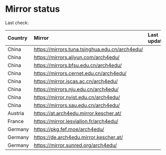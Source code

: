 <script src="./time.js"></script>
# Mirror status
Last check: <script type="text/javascript">localize(1739849112.8442817);</script>

|Country|Mirror|Last update|
|:------|:-----|:----------|
|China|https://mirrors.tuna.tsinghua.edu.cn/arch4edu/|<script type="text/javascript">localize(1739817758);</script>|
|China|https://mirrors.aliyun.com/arch4edu/|<script type="text/javascript">localize(1739817758);</script>|
|China|https://mirrors.bfsu.edu.cn/arch4edu/|<script type="text/javascript">localize(1739817758);</script>|
|China|https://mirrors.cernet.edu.cn/arch4edu/|<script type="text/javascript">localize(1739817758);</script>|
|China|https://mirror.iscas.ac.cn/arch4edu/|<script type="text/javascript">localize(1739817758);</script>|
|China|https://mirrors.nju.edu.cn/arch4edu/|<script type="text/javascript">localize(1739774497);</script>|
|China|https://mirror.nyist.edu.cn/arch4edu/|<script type="text/javascript">localize(1739774497);</script>|
|China|https://mirrors.sau.edu.cn/arch4edu/|<script type="text/javascript">localize(1731653531);</script>|
|Austria|https://at.arch4edu.mirror.kescher.at/|<script type="text/javascript">localize(1739817758);</script>|
|France|https://mirror.lesviallon.fr/arch4edu/|<script type="text/javascript">localize(1739817758);</script>|
|Germany|https://pkg.fef.moe/arch4edu/|<script type="text/javascript">localize(1739817758);</script>|
|Germany|https://de.arch4edu.mirror.kescher.at/|<script type="text/javascript">localize(1739817758);</script>|
|Germany|https://mirror.sunred.org/arch4edu/|<script type="text/javascript">localize(1739817758);</script>|

<script src="./tablefilter/tablefilter.js"></script>
<script src="./table.js"></script>